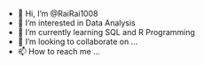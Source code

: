 - 👋 Hi, I’m @RaiRai1008
- 👀 I’m interested in Data Analysis 
- 🌱 I’m currently learning SQL and R Programming 
- 💞️ I’m looking to collaborate on ...
- 📫 How to reach me ...

<!---
RaiRai1008/RaiRai1008 is a ✨ special ✨ repository because its `README.md` (this file) appears on your GitHub profile.
You can click the Preview link to take a look at your changes.
--->

